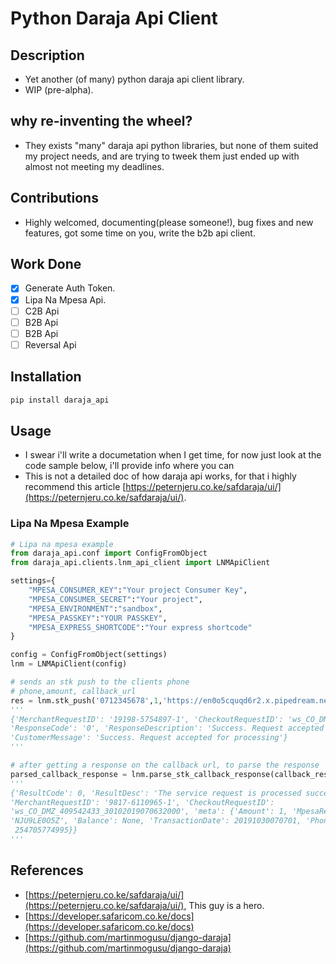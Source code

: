 # Python Daraja Api Client
## Description
- Yet another (of many) python daraja api client library.
- WIP (pre-alpha).

## why re-inventing the wheel?
- They exists "many" daraja api python libraries, but none of them suited my project needs, and are trying to tweek them just ended up with almost not meeting my deadlines.

## Contributions
- Highly welcomed, documenting(please someone!), bug fixes and new features, got some time on you, write the b2b api client.

## Work Done
- [x] Generate Auth Token.
- [x] Lipa Na Mpesa Api.
- [ ] C2B Api
- [ ] B2B Api
- [ ] B2B Api
- [ ] Reversal Api

## Installation
```bash
pip install daraja_api
```

## Usage
- I swear i'll write a documetation when I get time, for now just look at the code sample below, i'll provide info where you can 
- This is not a detailed doc of how daraja api works, for that i highly recommend this article [https://peternjeru.co.ke/safdaraja/ui/](https://peternjeru.co.ke/safdaraja/ui/).

### Lipa Na Mpesa Example
```python
# Lipa na mpesa example
from daraja_api.conf import ConfigFromObject
from daraja_api.clients.lnm_api_client import LNMApiClient

settings={
    "MPESA_CONSUMER_KEY":"Your project Consumer Key",
    "MPESA_CONSUMER_SECRET":"Your project",
    "MPESA_ENVIRONMENT":"sandbox",
    "MPESA_PASSKEY":"YOUR PASSKEY",
    "MPESA_EXPRESS_SHORTCODE":"Your express shortcode"
}

config = ConfigFromObject(settings)
lnm = LNMApiClient(config)

# sends an stk push to the clients phone
# phone,amount, callback_url
res = lnm.stk_push('0712345678',1,'https://en0o5cquqd6r2.x.pipedream.net/')
'''
{'MerchantRequestID': '19198-5754897-1', 'CheckoutRequestID': 'ws_CO_DMZ_409543028_30102019071229528', 
'ResponseCode': '0', 'ResponseDescription': 'Success. Request accepted for processing', 
'CustomerMessage': 'Success. Request accepted for processing'}
'''

# after getting a response on the callback url, to parse the response
parsed_callback_response = lnm.parse_stk_callback_response(callback_response)
'''
{'ResultCode': 0, 'ResultDesc': 'The service request is processed successfully.', 
'MerchantRequestID': '9817-6110965-1', 'CheckoutRequestID': 
'ws_CO_DMZ_409542433_30102019070632000', 'meta': {'Amount': 1, 'MpesaReceiptNumber': 
'NJU9LE0O5Z', 'Balance': None, 'TransactionDate': 20191030070701, 'PhoneNumber':
 254705774995}}
'''
```


## References
- [https://peternjeru.co.ke/safdaraja/ui/](https://peternjeru.co.ke/safdaraja/ui/), This guy is a hero.
- [https://developer.safaricom.co.ke/docs](https://developer.safaricom.co.ke/docs)
- [https://github.com/martinmogusu/django-daraja](https://github.com/martinmogusu/django-daraja)
